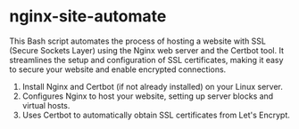 # nginx-site-automate
This Bash script automates the process of hosting a website with SSL (Secure Sockets Layer) using the Nginx web server and the Certbot tool. It streamlines the setup and configuration of SSL certificates, making it easy to secure your website and enable encrypted connections.
1. Install Nginx and Certbot (if not already installed) on your Linux server.
2. Configures Nginx to host your website, setting up server blocks and virtual hosts.
3. Uses Certbot to automatically obtain SSL certificates from Let's Encrypt.
